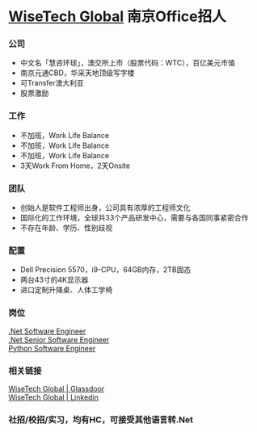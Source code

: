 # [WiseTech Global](https://www.wisetechglobal.com) 南京Office招人

### 公司
* 中文名「慧咨环球」，澳交所上市（股票代码：WTC），百亿美元市值
* 南京元通CBD，华采天地顶级写字楼
* 可Transfer澳大利亚
* 股票激励


### 工作
* 不加班，Work Life Balance
* 不加班，Work Life Balance
* 不加班，Work Life Balance
* 3天Work From Home，2天Onsite


### 团队
* 创始人是软件工程师出身，公司具有浓厚的工程师文化
* 国际化的工作环境，全球共33个产品研发中心，需要与各国同事紧密合作
* 不存在年龄、学历、性别歧视


### 配置
* Dell Precision 5570，i9-CPU，64GB内存，2TB固态
* 两台43寸的4K显示器
* 进口定制升降桌、人体工学椅


### 岗位  
[.Net Software Engineer](https://www.zhipin.com/job_detail/9eb0336996a5c2741nx82dm_FVJZ.html?securityId=FiGHPVo6wxGdX-E1V9p7W0xhT-OGOIj_QDKKSd7oLywtWM8Tn0yPmAE3ECmaknZ5wi7kqsNrCblmiQQVDgz2Ji4eGJd8fSijUHgL0mNlgWkK)  
[.Net Senior Software Engineer](https://www.zhipin.com/job_detail/a06a079bdca5649a1nx82dm-GFdS.html?securityId=t7_56zztvSNmP-11R8S30rvaiLlQd4IzVASrng1djMJK0nXDasnjzjPZxLb2_4GuNtpdO5b_WQmauNnSb1hLNhrBL0utME4D2LeWN6fKfakf)  
[Python Software Engineer](https://www.zhipin.com/job_detail/61a0063e6da055231nx82d60EFJW.html?securityId=GFb0VikBrKBir-W13u5T6ALi31p_iqoRUMDuUCm-eQOHD52NEWgvtZbD74L1eJSo-a0_Oi9i0JXCO3URH3ew61rePs1WzN9un5Ow2WI19nRD)


### 相关链接
[WiseTech Global | Glassdoor](https://www.glassdoor.com/Overview/Working-at-WiseTech-Global-EI_IE658123.11,26.htm)  
[WiseTech Global | Linkedin](https://www.linkedin.com/company/wisetech-global)


### 社招/校招/实习，均有HC，可接受其他语言转.Net
